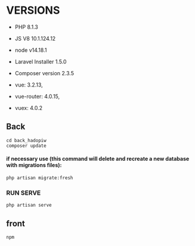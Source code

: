 # VERSIONS

- PHP 8.1.3
- JS V8 10.1.124.12
- node v14.18.1
- Laravel Installer 1.5.0
- Composer version 2.3.5

- vue: 3.2.13,
- vue-router: 4.0.15,
- vuex: 4.0.2

## Back

```
cd back_hadopiw
composer update
```

#### if necessary use (this command will delete and recreate a new database with migrations files):

```
php artisan migrate:fresh
```

### RUN SERVE

```
php artisan serve
```

## front

```
npm
```
